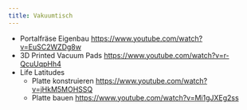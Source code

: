 ```yaml
---
title: Vakuumtisch
---
```


* Portalfräse Eigenbau <https://www.youtube.com/watch?v=EuSC2WZDg8w>
* 3D Printed Vacuum Pads <https://www.youtube.com/watch?v=r-QcuUqpHh4>
* Life Latitudes
  * Platte konstruieren <https://www.youtube.com/watch?v=jHkM5MOHSSQ>
  * Platte bauen <https://www.youtube.com/watch?v=Mi1gJXEg2ss>
